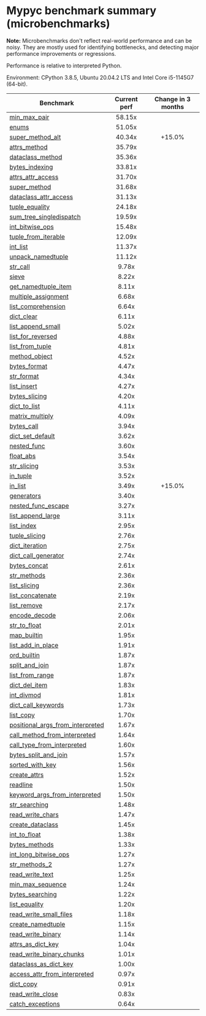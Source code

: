 # Mypyc benchmark summary (microbenchmarks)

**Note:** Microbenchmarks don't reflect real-world performance and can be noisy.
           They are mostly used for identifying bottlenecks, and detecting major performance
           improvements or regressions.

Performance is relative to interpreted Python.

Environment: CPython 3.8.5, Ubuntu 20.04.2 LTS and Intel Core i5-1145G7 (64-bit).

| Benchmark | Current perf | Change in 3 months |
| --- | :---: | :---: |
| [min_max_pair](benchmarks/min_max_pair.md) | 58.15x |  |
| [enums](benchmarks/enums.md) | 51.05x |  |
| [super_method_alt](benchmarks/super_method_alt.md) | 40.34x | +15.0% |
| [attrs_method](benchmarks/attrs_method.md) | 35.79x |  |
| [dataclass_method](benchmarks/dataclass_method.md) | 35.36x |  |
| [bytes_indexing](benchmarks/bytes_indexing.md) | 33.81x |  |
| [attrs_attr_access](benchmarks/attrs_attr_access.md) | 31.70x |  |
| [super_method](benchmarks/super_method.md) | 31.68x |  |
| [dataclass_attr_access](benchmarks/dataclass_attr_access.md) | 31.13x |  |
| [tuple_equality](benchmarks/tuple_equality.md) | 24.18x |  |
| [sum_tree_singledispatch](benchmarks/sum_tree_singledispatch.md) | 19.59x |  |
| [int_bitwise_ops](benchmarks/int_bitwise_ops.md) | 15.48x |  |
| [tuple_from_iterable](benchmarks/tuple_from_iterable.md) | 12.09x |  |
| [int_list](benchmarks/int_list.md) | 11.37x |  |
| [unpack_namedtuple](benchmarks/unpack_namedtuple.md) | 11.12x |  |
| [str_call](benchmarks/str_call.md) | 9.78x |  |
| [sieve](benchmarks/sieve.md) | 8.22x |  |
| [get_namedtuple_item](benchmarks/get_namedtuple_item.md) | 8.11x |  |
| [multiple_assignment](benchmarks/multiple_assignment.md) | 6.68x |  |
| [list_comprehension](benchmarks/list_comprehension.md) | 6.64x |  |
| [dict_clear](benchmarks/dict_clear.md) | 6.11x |  |
| [list_append_small](benchmarks/list_append_small.md) | 5.02x |  |
| [list_for_reversed](benchmarks/list_for_reversed.md) | 4.88x |  |
| [list_from_tuple](benchmarks/list_from_tuple.md) | 4.81x |  |
| [method_object](benchmarks/method_object.md) | 4.52x |  |
| [bytes_format](benchmarks/bytes_format.md) | 4.47x |  |
| [str_format](benchmarks/str_format.md) | 4.34x |  |
| [list_insert](benchmarks/list_insert.md) | 4.27x |  |
| [bytes_slicing](benchmarks/bytes_slicing.md) | 4.20x |  |
| [dict_to_list](benchmarks/dict_to_list.md) | 4.11x |  |
| [matrix_multiply](benchmarks/matrix_multiply.md) | 4.09x |  |
| [bytes_call](benchmarks/bytes_call.md) | 3.94x |  |
| [dict_set_default](benchmarks/dict_set_default.md) | 3.62x |  |
| [nested_func](benchmarks/nested_func.md) | 3.60x |  |
| [float_abs](benchmarks/float_abs.md) | 3.54x |  |
| [str_slicing](benchmarks/str_slicing.md) | 3.53x |  |
| [in_tuple](benchmarks/in_tuple.md) | 3.52x |  |
| [in_list](benchmarks/in_list.md) | 3.49x | +15.0% |
| [generators](benchmarks/generators.md) | 3.40x |  |
| [nested_func_escape](benchmarks/nested_func_escape.md) | 3.27x |  |
| [list_append_large](benchmarks/list_append_large.md) | 3.11x |  |
| [list_index](benchmarks/list_index.md) | 2.95x |  |
| [tuple_slicing](benchmarks/tuple_slicing.md) | 2.76x |  |
| [dict_iteration](benchmarks/dict_iteration.md) | 2.75x |  |
| [dict_call_generator](benchmarks/dict_call_generator.md) | 2.74x |  |
| [bytes_concat](benchmarks/bytes_concat.md) | 2.61x |  |
| [str_methods](benchmarks/str_methods.md) | 2.36x |  |
| [list_slicing](benchmarks/list_slicing.md) | 2.36x |  |
| [list_concatenate](benchmarks/list_concatenate.md) | 2.19x |  |
| [list_remove](benchmarks/list_remove.md) | 2.17x |  |
| [encode_decode](benchmarks/encode_decode.md) | 2.06x |  |
| [str_to_float](benchmarks/str_to_float.md) | 2.01x |  |
| [map_builtin](benchmarks/map_builtin.md) | 1.95x |  |
| [list_add_in_place](benchmarks/list_add_in_place.md) | 1.91x |  |
| [ord_builtin](benchmarks/ord_builtin.md) | 1.87x |  |
| [split_and_join](benchmarks/split_and_join.md) | 1.87x |  |
| [list_from_range](benchmarks/list_from_range.md) | 1.87x |  |
| [dict_del_item](benchmarks/dict_del_item.md) | 1.83x |  |
| [int_divmod](benchmarks/int_divmod.md) | 1.81x |  |
| [dict_call_keywords](benchmarks/dict_call_keywords.md) | 1.73x |  |
| [list_copy](benchmarks/list_copy.md) | 1.70x |  |
| [positional_args_from_interpreted](benchmarks/positional_args_from_interpreted.md) | 1.67x |  |
| [call_method_from_interpreted](benchmarks/call_method_from_interpreted.md) | 1.64x |  |
| [call_type_from_interpreted](benchmarks/call_type_from_interpreted.md) | 1.60x |  |
| [bytes_split_and_join](benchmarks/bytes_split_and_join.md) | 1.57x |  |
| [sorted_with_key](benchmarks/sorted_with_key.md) | 1.56x |  |
| [create_attrs](benchmarks/create_attrs.md) | 1.52x |  |
| [readline](benchmarks/readline.md) | 1.50x |  |
| [keyword_args_from_interpreted](benchmarks/keyword_args_from_interpreted.md) | 1.50x |  |
| [str_searching](benchmarks/str_searching.md) | 1.48x |  |
| [read_write_chars](benchmarks/read_write_chars.md) | 1.47x |  |
| [create_dataclass](benchmarks/create_dataclass.md) | 1.45x |  |
| [int_to_float](benchmarks/int_to_float.md) | 1.38x |  |
| [bytes_methods](benchmarks/bytes_methods.md) | 1.33x |  |
| [int_long_bitwise_ops](benchmarks/int_long_bitwise_ops.md) | 1.27x |  |
| [str_methods_2](benchmarks/str_methods_2.md) | 1.27x |  |
| [read_write_text](benchmarks/read_write_text.md) | 1.25x |  |
| [min_max_sequence](benchmarks/min_max_sequence.md) | 1.24x |  |
| [bytes_searching](benchmarks/bytes_searching.md) | 1.22x |  |
| [list_equality](benchmarks/list_equality.md) | 1.20x |  |
| [read_write_small_files](benchmarks/read_write_small_files.md) | 1.18x |  |
| [create_namedtuple](benchmarks/create_namedtuple.md) | 1.15x |  |
| [read_write_binary](benchmarks/read_write_binary.md) | 1.14x |  |
| [attrs_as_dict_key](benchmarks/attrs_as_dict_key.md) | 1.04x |  |
| [read_write_binary_chunks](benchmarks/read_write_binary_chunks.md) | 1.01x |  |
| [dataclass_as_dict_key](benchmarks/dataclass_as_dict_key.md) | 1.00x |  |
| [access_attr_from_interpreted](benchmarks/access_attr_from_interpreted.md) | 0.97x |  |
| [dict_copy](benchmarks/dict_copy.md) | 0.91x |  |
| [read_write_close](benchmarks/read_write_close.md) | 0.83x |  |
| [catch_exceptions](benchmarks/catch_exceptions.md) | 0.64x |  |
